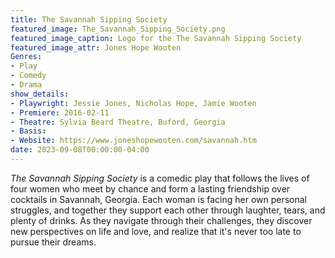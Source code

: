 ```yaml
---
title: The Savannah Sipping Society
featured_image: The_Savannah_Sipping_Society.png
featured_image_caption: Logo for the The Savannah Sipping Society
featured_image_attr: Jones Hope Wooten
Genres: 
- Play
- Comedy
- Drama
show_details:
- Playwright: Jessie Jones, Nicholas Hope, Jamie Wooten
- Premiere: 2016-02-11
- Theatre: Sylvia Beard Theatre, Buford, Georgia
- Basis: 
- Website: https://www.joneshopewooten.com/savannah.htm
date: 2023-09-08T00:00:00-04:00
---
```

*The Savannah Sipping Society* is a comedic play that follows the lives of four women who meet by chance and form a lasting friendship over cocktails in Savannah, Georgia. Each woman is facing her own personal struggles, and together they support each other through laughter, tears, and plenty of drinks. As they navigate through their challenges, they discover new perspectives on life and love, and realize that it's never too late to pursue their dreams. 